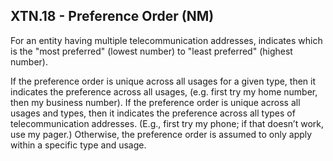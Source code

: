 ## XTN.18 - Preference Order (NM)

For an entity having multiple telecommunication addresses, indicates which is the "most preferred" (lowest number) to "least preferred" (highest number).

If the preference order is unique across all usages for a given type, then it indicates the preference across all usages, (e.g. first try my home number, then my business number). If the preference order is unique across all usages and types, then it indicates the preference across all types of telecommunication addresses. (E.g., first try my phone; if that doesn’t work, use my pager.) Otherwise, the preference order is assumed to only apply within a specific type and usage.
